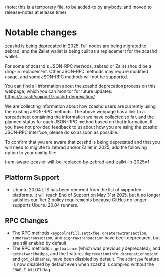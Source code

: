 (note: this is a temporary file, to be added-to by anybody, and moved to
release-notes at release time)

Notable changes
===============

zcashd is being deprecated in 2025. Full nodes are being migrated to zebrad,
and the Zallet wallet is being built as a replacement for the zcashd wallet.

For some of zcashd's JSON-RPC methods, zebrad or Zallet should be a drop-in
replacement. Other JSON-RPC methods may require modified usage, and some
JSON-RPC methods will not be supported.

You can find all information about the zcashd deprecation process on this
webpage, which you can monitor for future updates:
<https://z.cash/support/zcashd-deprecation/>

We are collecting information about how zcashd users are currently using the
existing JSON-RPC methods. The above webpage has a link to a spreadsheet
containing the information we have collected so far, and the planned status
for each JSON-RPC method based on that information. If you have not provided
feedback to us about how you are using the zcashd JSON-RPC interface, please
do so as soon as possible.

To confirm that you are aware that zcashd is being deprecated and that you
will need to migrate to zebrad and/or Zallet in 2025, add the following
option to your config file:

i-am-aware-zcashd-will-be-replaced-by-zebrad-and-zallet-in-2025=1

Platform Support
----------------

- Ubuntu 20.04 LTS has been removed from the list of supported platforms. It
  will reach End of Support on May 31st 2025, but it no longer satisfies our
  Tier 2 policy requirements because GitHub no longer supports Ubuntu 20.04
  runners.

RPC Changes
-----------

* The RPC methods `keypoolrefill`, `settxfee`, `createrawtransaction`,
  `fundrawtransaction`, and `signrawtransaction` have been deprecated, but
  are still enabled by default.
* The RPC methods `z_getbalance` (which was previously deprecated), and
  `getnetworkhashps`, and the features `deprecationinfo_deprecationheight`
  and `gbt_oldhashes`, have been disabled by default. The `addrtype` feature
  is now disabled by default even when zcashd is compiled without the
  `ENABLE_WALLET` flag.
